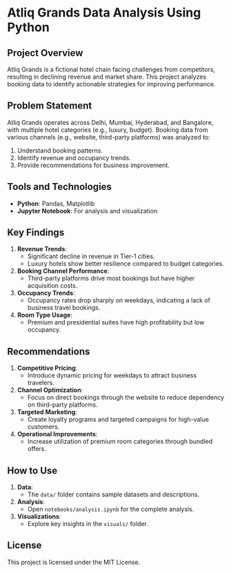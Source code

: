 # Atliq Grands Data Analysis Using Python

## Project Overview
Atliq Grands is a fictional hotel chain facing challenges from competitors, resulting in declining revenue and market share. This project analyzes booking data to identify actionable strategies for improving performance.

## Problem Statement
Atliq Grands operates across Delhi, Mumbai, Hyderabad, and Bangalore, with multiple hotel categories (e.g., luxury, budget). Booking data from various channels (e.g., website, third-party platforms) was analyzed to:
1. Understand booking patterns.
2. Identify revenue and occupancy trends.
3. Provide recommendations for business improvement.

## Tools and Technologies
- **Python**: Pandas, Matplotlib
- **Jupyter Notebook**: For analysis and visualization

## Key Findings
1. **Revenue Trends**:
   - Significant decline in revenue in Tier-1 cities.
   - Luxury hotels show better resilience compared to budget categories.
2. **Booking Channel Performance**:
   - Third-party platforms drive most bookings but have higher acquisition costs.
3. **Occupancy Trends**:
   - Occupancy rates drop sharply on weekdays, indicating a lack of business travel bookings.
4. **Room Type Usage**:
   - Premium and presidential suites have high profitability but low occupancy.

## Recommendations
1. **Competitive Pricing**:
   - Introduce dynamic pricing for weekdays to attract business travelers.
2. **Channel Optimization**:
   - Focus on direct bookings through the website to reduce dependency on third-party platforms.
3. **Targeted Marketing**:
   - Create loyalty programs and targeted campaigns for high-value customers.
4. **Operational Improvements**:
   - Increase utilization of premium room categories through bundled offers.

## How to Use
1. **Data**:
   - The `data/` folder contains sample datasets and descriptions.
2. **Analysis**:
   - Open `notebooks/analysis.ipynb` for the complete analysis.
3. **Visualizations**:
   - Explore key insights in the `visuals/` folder.

## License
This project is licensed under the MIT License. 
